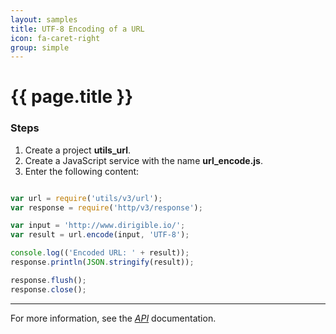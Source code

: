 ```yaml
---
layout: samples
title: UTF-8 Encoding of a URL
icon: fa-caret-right
group: simple
---
```


{{ page.title }}
===

### Steps

1. Create a project **utils_url**.
2. Create a JavaScript service with the name **url_encode.js**.
3. Enter the following content:

```javascript

var url = require('utils/v3/url');
var response = require('http/v3/response');

var input = 'http://www.dirigible.io/';
var result = url.encode(input, 'UTF-8');

console.log(('Encoded URL: ' + result));
response.println(JSON.stringify(result));

response.flush();
response.close();

```

---

For more information, see the *[API](../api/)* documentation.
